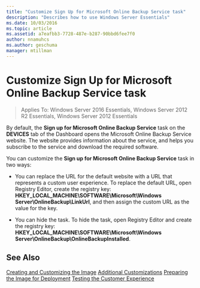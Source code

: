```yaml
---
title: "Customize Sign Up for Microsoft Online Backup Service task"
description: "Describes how to use Windows Server Essentials"
ms.date: 10/03/2016
ms.topic: article
ms.assetid: a7eafbb3-7728-487e-b287-90bbd6fee7f0
author: nnamuhcs
ms.author: geschuma
manager: mtillman
---
```


# Customize Sign Up for Microsoft Online Backup Service task

>Applies To: Windows Server 2016 Essentials, Windows Server 2012 R2 Essentials, Windows Server 2012 Essentials

By default, the **Sign up for Microsoft Online Backup Service** task on the **DEVICES** tab of the Dashboard opens the Microsoft Online Backup Service website. The website provides information about the service, and helps you subscribe to the service and download the required software.

 You can customize the **Sign up for Microsoft Online Backup Service** task in two ways:

-   You can replace the URL for the default website with a URL that represents a custom user experience. To replace the default URL, open Registry Editor, create the registry key: **HKEY_LOCAL_MACHINE\SOFTWARE\Microsoft\Windows Server\OnlineBackup\LinkUrl**, and then assign the custom URL as the value for the key.

-   You can hide the task. To hide the task, open Registry Editor and create the registry key: **HKEY_LOCAL_MACHINE\SOFTWARE\Microsoft\Windows Server\OnlineBackup\OnlineBackupInstalled**.

## See Also
 [Creating and Customizing the Image](Creating-and-Customizing-the-Image.md)
 [Additional Customizations](Additional-Customizations.md)
 [Preparing the Image for Deployment](Preparing-the-Image-for-Deployment.md)
 [Testing the Customer Experience](Testing-the-Customer-Experience.md)